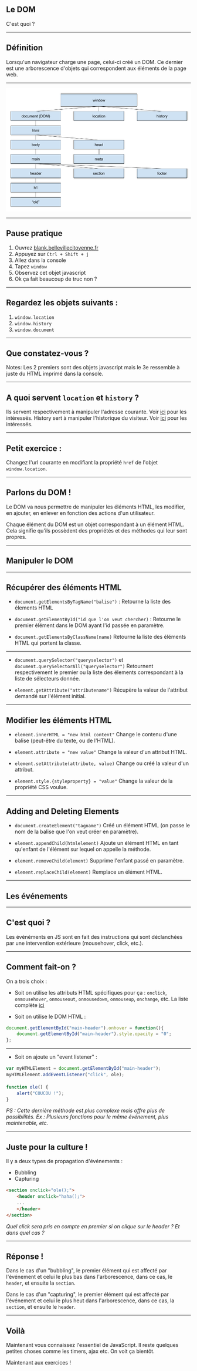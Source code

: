 ## Le DOM

C'est quoi ?


***


## Définition

Lorsqu'un navigateur charge une page, celui-ci créé un DOM. Ce dernier est une arborescence d'objets qui correspondent aux éléments de la page web.


***


![dom.png](dom.png)


***


## Pause pratique

1. Ouvrez [blank.bellevillecitoyenne.fr](http://blank.bellevillecitoyenne.fr)
2. Appuyez sur `Ctrl + Shift + j`
3. Allez dans la console
4. Tapez `window`
5. Observez cet objet javascript
6. Ok ça fait beaucoup de truc non ? <!-- .element: class="fragment" -->



***


## Regardez les objets suivants :

1. `window.location`
2. `window.history`
3. `window.document`


***


## Que constatez-vous ?
Notes: Les 2 premiers sont des objets javascript mais le 3e ressemble à juste du HTML imprimé dans la console.


***


## A quoi servent `location` et `history` ?
Ils servent respectivement à manipuler l'adresse courante. Voir [ici](https://developer.mozilla.org/en-US/docs/Web/API/Window/location) pour les intéressés.
History sert à manipuler l'historique du visiteur. Voir [ici](https://developer.mozilla.org/en-US/docs/Web/API/Window/history) pour les intéressés.


***


## Petit exercice :
Changez l'url courante en modifiant la propriété `href` de l'objet `window.location`.



---



## Parlons du DOM !
Le DOM va nous permettre de manipuler les éléments HTML, les modifier, en ajouter, en enlever en fonction des actions d'un utilisateur.

Chaque élément du DOM est un objet correspondant à un élément HTML. Cela signifie qu'ils possèdent des propriétés et des méthodes qui leur sont propres.



---



## Manipuler le DOM


***


## Récupérer des éléments HTML

* `document.getElementsByTagName("balise")` : Retourne la liste des élements HTML


* `document.getElementById("id que l'on veut chercher)` : Retourne le premier élément dans le DOM ayant l'id passée en paramètre.


* `document.getElementsByClassName(name)` Retourne la liste des éléments HTML qui portent la classe.


***


* `document.querySelector("queryselector")` et `document.querySelectorAll("queryselector")` Retournent respectivement le premier ou la liste des élements correspondant à la liste de sélecteurs donnée.

* `element.getAttribute("attributename")` Récupère la valeur de l'attribut demandé sur l'élément initial.


***


## Modifier les éléments HTML

* `element.innerHTML = "new html content"` Change le contenu d'une balise (peut-être du texte, ou de l'HTML).

* `element.attribute = "new value"` Change la valeur d'un attribut HTML.

* `element.setAttribute(attribute, value)` Change ou créé la valeur d'un attribut.

* `element.style.{styleproperty} = "value"` Change la valeur de la propriété CSS voulue.


***


## Adding and Deleting Elements

* `document.createElement("tagname")` Créé un élément HTML (on passe le nom de la balise que l'on veut créer en paramètre).

* `element.appendChild(htmlelement)` Ajoute un élément HTML en tant qu'enfant de l'élément sur lequel on appelle la méthode.

* `element.removeChild(element)` Supprime l'enfant passé en paramètre.

* `element.replaceChild(element)` Remplace un élément HTML.



---



## Les événements


***


## C'est quoi ?
Les événéments en JS sont en fait des instructions qui sont déclanchées par une intervention extérieure (mousehover, click, etc.).


***


## Comment fait-on ?

On a trois choix :

* Soit on utilise les attributs HTML spécifiques pour ça : `onclick`, `onmousehover`, `onmouseout`, `onmousedown`, `onmouseup`, `onchange`, etc. La liste complète [ici](http://www.w3schools.com/Tags/ref_eventattributes.asp)

* Soit on utilise le DOM HTML :
```js
document.getElementById("main-header").onhover = function(){
    document.getElementById("main-header").style.opacity = "0";
};
```


***


* Soit on ajoute un "event listener" :

```js
var myHTMLElement = document.getElementById("main-header");
myHTMLElement.addEventListener("click", ole);

function ole() {
    alert("COUCOU !");
}
```

*PS : Cette dernière méthode est plus complexe mais offre plus de possibilités. Ex : Plusieurs fonctions pour le même événement, plus maintenable, etc.*


***



## Juste pour la culture !
Il y a deux types de propagation d'événements :
* Bubbling
* Capturing

```html
<section onclick="ole();">
    <header onclick="haha();">
    ...
    </header>
</section>
```

*Quel click sera pris en compte en premier si on clique sur le header ? Et dans quel cas ?*


***


## Réponse !
Dans le cas d'un "bubbling", le premier élément qui est affecté par l'événement et celui le plus bas dans l'arborescence, dans ce cas, le `header`, et ensuite la `section`.

Dans le cas d'un "capturing", le premier élément qui est affecté par l'événement et celui le plus heut dans l'arborescence, dans ce cas, la `section`, et ensuite le `header`.


***


## Voilà
Maintenant vous connaissez l'essentiel de JavaScript. Il reste quelques petites choses comme les timers, ajax etc. On voit ça bientôt.

Maintenant aux exercices !
